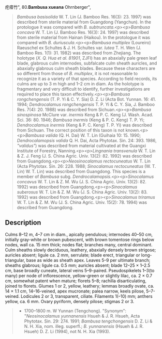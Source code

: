 疙瘩竹",
80.**Bambusa xueana** Ohrnberger",

> *Bambusa basisolida* W. T. Lin (J. Bamboo Res. 16(3): 23. 1997) was described from sterile material from Guangdong (Yangchun). In the protologue it was compared with *B. subtruncata*.&lt;p&gt;&lt;p&gt;*Bambusa concava* W. T. Lin (J. Bamboo Res. 16(3): 24. 1997) was described from sterile material from Hainan (Haikou). In the protologue it was compared with *B. duriuscula*.&lt;p&gt;&lt;p&gt;*Bambusa multiplex* (Loureiro) Raeuschel ex Schultes &amp; J. H. Schultes var. *lutea* T. H. Wen (J. Bamboo Res. 1(1): 31. 1982) was described from Zhejiang. The holotype (*X. Q. Hua et al. 81901*, ZJFI) has an abaxially pale green leaf blade, glabrous culm internodes, subfalcate culm sheath auricles, and abaxially glabrous culm sheath blades. Because these characters are so different from those of *B. multiplex*, it is not reasonable to recognize it as a variety of that species. According to field records, its culms are up to 3 m high and 1–2 cm in diam. As the holotype is fragmentary and very difficult to identify, further investigations are required to place this taxon effectively.&lt;p&gt;&lt;p&gt;*Bambusa rongchengensis* (T. P. Yi &amp; C. Y. Sia) D. Z. Li (Acta Bot. Yunnan. 16: 41. 1994; *Dendrocalamus rongchengensis* T. P. Yi &amp; C. Y. Sia, J. Bamboo Res. 7(4): 20. 1988) was described from Sichuan.&lt;p&gt;&lt;p&gt;*Bambusa sinospinosa* McClure var. *inermis* Keng &amp; P. C. Keng (J. Wash. Acad. Sci. 36: 80. 1946; *Bambusa inermis* (Keng &amp; P. C. Keng) T. P. Yi; *Dendrocalamus inermis* (Keng &amp; P. C. Keng) T. P. Yi) was described from Sichuan. The correct position of this taxon is not known.&lt;p&gt;&lt;p&gt;*Bambusa valida* (Q. H. Dai) W. T. Lin (Guihaia 10: 15. 1990; *Dendrocalamopsis valida* Q. H. Dai, Acta Phytotax. Sin. 24: 393. 1986, *\"validus\"*) was described from material cultivated at the Guangxi Institute of Forestry, Nanning.&lt;p&gt;&lt;p&gt;*Lingnania transvenula* W. T. Lin &amp; Z. J. Feng (J. S. China Agric. Univ. 13(2): 82. 1992) was described from Guangdong.&lt;p&gt;&lt;p&gt;*Neosinocalamus rectocuneatus* W. T. Lin (Acta Phytotax. Sin. 26: 228. 1988; *Sinocalamus rectocuneatus* (W. T. Lin) W. T. Lin) was described from Guangdong. This species is a member of *Bambusa* subg. *Dendrocalamopsis*.&lt;p&gt;&lt;p&gt;*Sinocalamus concavus* W. T. Lin &amp; Z. M. Wu (J. S. China Agric. Univ. 13(2): 82. 1992) was described from Guangdong.&lt;p&gt;&lt;p&gt;*Sinocalamus suberosus* W. T. Lin &amp; Z. M. Wu (J. S. China Agric. Univ. 13(2): 83. 1992) was described from Guangdong.&lt;p&gt;&lt;p&gt;*Sinocalamus triramus* W. T. Lin &amp; Z. M. Wu (J. S. China Agric. Univ. 15(2): 78. 1994) was described from Guangdong.

## Description
Culms 8–12 m, 4–7 cm in diam., apically pendulous; internodes 40–50 cm, initially gray-white or brown pubescent, with brown tomentose rings below nodes, wall ca. 15 mm thick; nodes flat; branches many, central dominant. Culm sheaths slowly deciduous, leathery, abaxially densely brown strigose; auricles absent; ligule ca. 2 mm, serrulate; blade erect, triangular or long-triangular, base as wide as sheath apex. Leaves 5–9 per ultimate branch; sheaths glabrous; ligule ca. 0.5 mm; auricles absent; blade 12–25 × 1–2.5 cm, base broadly cuneate, lateral veins 5–9-paired. Pseudospikelets 1–3(to many) per node of inflorescence, yellow-green or slightly lilac, ca. 2 × 0.7 cm, somewhat patent when mature; florets 5–8; rachilla disarticulating, joined to florets. Glumes 1 or 2, yellow, leathery; lemmas broadly ovate, ca. 14 × 1.1 cm, 14–16-veined, apex mucronate; palea narrow, keels pilose, 5–7-veined. Lodicules 2 or 3, transparent, ciliate. Filaments 1(–10) mm; anthers yellow, ca. 6 mm. Ovary pyriform, densely pilose; stigmas 2 or 3.

> * 1700–1800 m. W Yunnan (Tengchong).
  "Synonym": "*Neosinocalamus yunnanensis* Hsueh &amp; J. R. Hsueh, Acta Phytotax. Sin. 29: 274. 1991; *Bambusa tengchongensis* D. Z. Li &amp; N. H. Xia, nom. illeg. superfl.; *B. yunnanensis* (Hsueh &amp; J. R. Hsueh) D. Z. Li (1994), not N. H. Xia (1993).
